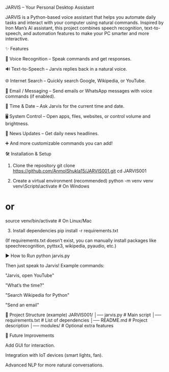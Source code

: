 JARVIS – Your Personal Desktop Assistant

JARVIS is a Python-based voice assistant that helps you automate daily tasks and interact with your computer using natural commands. Inspired by Iron Man’s AI assistant, this project combines speech recognition, text-to-speech, and automation features to make your PC smarter and more interactive.

✨ Features

🎤 Voice Recognition – Speak commands and get responses.

🔊 Text-to-Speech – Jarvis replies back in a natural voice.

🌐 Internet Search – Quickly search Google, Wikipedia, or YouTube.

📧 Email / Messaging – Send emails or WhatsApp messages with voice commands (if enabled).

📅 Time & Date – Ask Jarvis for the current time and date.

🖥 System Control – Open apps, files, websites, or control volume and brightness.

📰 News Updates – Get daily news headlines.

➕ And more customizable commands you can add!

🛠️ Installation & Setup
1. Clone the repository
git clone https://github.com/AnmolShukla15/JARVIS001.git
cd JARVIS001

2. Create a virtual environment (recommended)
python -m venv venv
venv\Scripts\activate   # On Windows
# or
source venv/bin/activate   # On Linux/Mac

3. Install dependencies
pip install -r requirements.txt


(If requirements.txt doesn’t exist, you can manually install packages like speechrecognition, pyttsx3, wikipedia, pyaudio, etc.)

▶️ How to Run
python jarvis.py


Then just speak to Jarvis! Example commands:

"Jarvis, open YouTube"

"What’s the time?"

"Search Wikipedia for Python"

"Send an email"

📂 Project Structure (example)
JARVIS001/
│── jarvis.py          # Main script
│── requirements.txt   # List of dependencies
│── README.md          # Project description
│── modules/           # Optional extra features

🚀 Future Improvements

Add GUI for interaction.

Integration with IoT devices (smart lights, fan).

Advanced NLP for more natural conversations.
